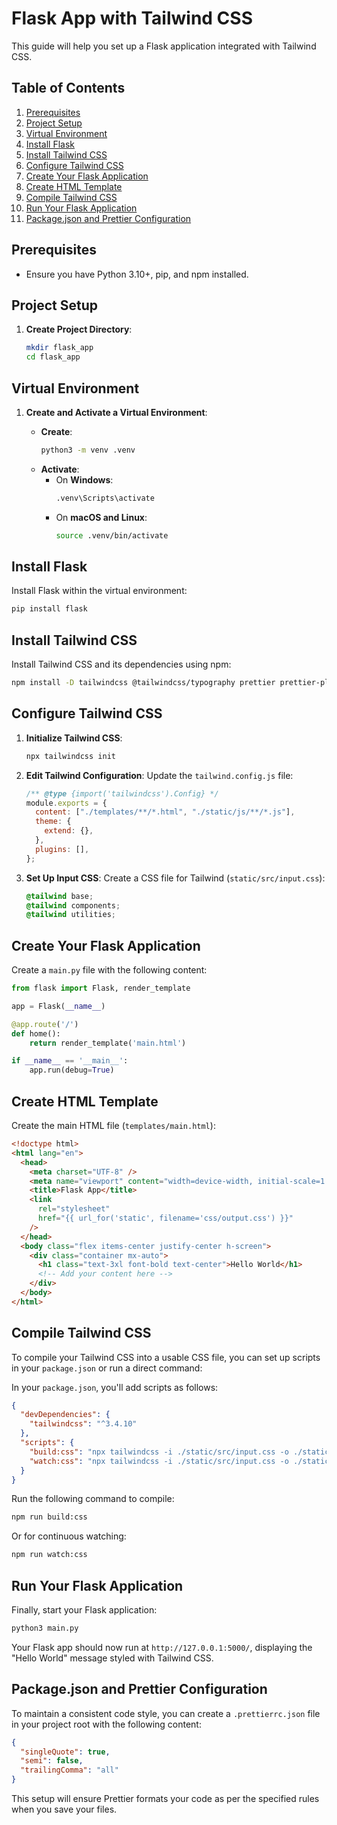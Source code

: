 # Flask App with Tailwind CSS

This guide will help you set up a Flask application integrated with Tailwind CSS.

## Table of Contents

1. [Prerequisites](#prerequisites)
2. [Project Setup](#project-setup)
3. [Virtual Environment](#virtual-environment)
4. [Install Flask](#install-flask)
5. [Install Tailwind CSS](#install-tailwind-css)
6. [Configure Tailwind CSS](#configure-tailwind-css)
7. [Create Your Flask Application](#create-your-flask-application)
8. [Create HTML Template](#create-html-template)
9. [Compile Tailwind CSS](#compile-tailwind-css)
10. [Run Your Flask Application](#run-your-flask-application)
11. [Package.json and Prettier Configuration](#packagejson-and-prettier-configuration)

## Prerequisites

- Ensure you have Python 3.10+, pip, and npm installed.

## Project Setup

1. **Create Project Directory**:
   ```bash
   mkdir flask_app
   cd flask_app
   ```

## Virtual Environment

1. **Create and Activate a Virtual Environment**:

   - **Create**:
     ```bash
     python3 -m venv .venv
     ```
   - **Activate**:
     - On **Windows**:
       ```bash
       .venv\Scripts\activate
       ```
     - On **macOS and Linux**:
       ```bash
       source .venv/bin/activate
       ```

## Install Flask

Install Flask within the virtual environment:

```bash
pip install flask
```

## Install Tailwind CSS

Install Tailwind CSS and its dependencies using npm:

```bash
npm install -D tailwindcss @tailwindcss/typography prettier prettier-plugin-tailwindcss
```

## Configure Tailwind CSS

1. **Initialize Tailwind CSS**:

   ```bash
   npx tailwindcss init
   ```

2. **Edit Tailwind Configuration**:
   Update the `tailwind.config.js` file:

   ```javascript
   /** @type {import('tailwindcss').Config} */
   module.exports = {
     content: ["./templates/**/*.html", "./static/js/**/*.js"],
     theme: {
       extend: {},
     },
     plugins: [],
   };
   ```

3. **Set Up Input CSS**:
   Create a CSS file for Tailwind (`static/src/input.css`):
   ```css
   @tailwind base;
   @tailwind components;
   @tailwind utilities;
   ```

## Create Your Flask Application

Create a `main.py` file with the following content:

```python
from flask import Flask, render_template

app = Flask(__name__)

@app.route('/')
def home():
    return render_template('main.html')

if __name__ == '__main__':
    app.run(debug=True)
```

## Create HTML Template

Create the main HTML file (`templates/main.html`):

```html
<!doctype html>
<html lang="en">
  <head>
    <meta charset="UTF-8" />
    <meta name="viewport" content="width=device-width, initial-scale=1.0" />
    <title>Flask App</title>
    <link
      rel="stylesheet"
      href="{{ url_for('static', filename='css/output.css') }}"
    />
  </head>
  <body class="flex items-center justify-center h-screen">
    <div class="container mx-auto">
      <h1 class="text-3xl font-bold text-center">Hello World</h1>
      <!-- Add your content here -->
    </div>
  </body>
</html>
```

## Compile Tailwind CSS

To compile your Tailwind CSS into a usable CSS file, you can set up scripts in your `package.json` or run a direct command:

In your `package.json`, you'll add scripts as follows:

```json
{
  "devDependencies": {
    "tailwindcss": "^3.4.10"
  },
  "scripts": {
    "build:css": "npx tailwindcss -i ./static/src/input.css -o ./static/css/output.css --minify",
    "watch:css": "npx tailwindcss -i ./static/src/input.css -o ./static/css/output.css --watch"
  }
}
```

Run the following command to compile:

```bash
npm run build:css
```

Or for continuous watching:

```bash
npm run watch:css
```

## Run Your Flask Application

Finally, start your Flask application:

```bash
python3 main.py
```

Your Flask app should now run at `http://127.0.0.1:5000/`, displaying the "Hello World" message styled with Tailwind CSS.

## Package.json and Prettier Configuration

To maintain a consistent code style, you can create a `.prettierrc.json` file in your project root with the following content:

```json
{
  "singleQuote": true,
  "semi": false,
  "trailingComma": "all"
}
```

This setup will ensure Prettier formats your code as per the specified rules when you save your files.
